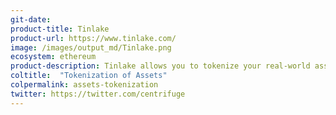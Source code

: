 ```yaml
---
git-date: 
product-title: Tinlake
product-url: https://www.tinlake.com/
image: /images/output_md/Tinlake.png
ecosystem: ethereum
product-description: Tinlake allows you to tokenize your real-world assets and use them in the decentralized finance ecosystem to take out loans.
coltitle:  "Tokenization of Assets"
colpermalink: assets-tokenization
twitter: https://twitter.com/centrifuge
---
```

